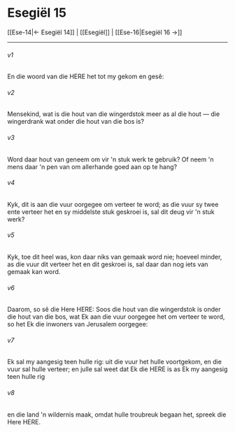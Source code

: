 # Esegiël 15

[[Ese-14|← Esegiël 14]] | [[Esegiël]] | [[Ese-16|Esegiël 16 →]]
***

###### v1
En die woord van die HERE het tot my gekom en gesê: 
###### v2
Mensekind, wat is die hout van die wingerdstok meer as al die hout — die wingerdrank wat onder die hout van die bos is? 
###### v3
Word daar hout van geneem om vir 'n stuk werk te gebruik? Of neem 'n mens daar 'n pen van om allerhande goed aan op te hang? 
###### v4
Kyk, dit is aan die vuur oorgegee om verteer te word; as die vuur sy twee ente verteer het en sy middelste stuk geskroei is, sal dit deug vir 'n stuk werk? 
###### v5
Kyk, toe dit heel was, kon daar niks van gemaak word nie; hoeveel minder, as die vuur dit verteer het en dit geskroei is, sal daar dan nog iets van gemaak kan word. 
###### v6
Daarom, so sê die Here HERE: Soos die hout van die wingerdstok is onder die hout van die bos, wat Ek aan die vuur oorgegee het om verteer te word, so het Ek die inwoners van Jerusalem oorgegee: 
###### v7
Ek sal my aangesig teen hulle rig: uit die vuur het hulle voortgekom, en die vuur sal hulle verteer; en julle sal weet dat Ek die HERE is as Ek my aangesig teen hulle rig 
###### v8
en die land 'n wildernis maak, omdat hulle troubreuk begaan het, spreek die Here HERE. 
